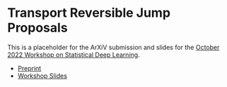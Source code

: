 # Transport Reversible Jump Proposals

This is a placeholder for the ArXiV submission and slides for the [October 2022 Workshop on Statistical Deep Learning](https://andrewzm.github.io/deepspat-website/workshop/).

- [Preprint](arxiv_trjp.pdf)
- [Workshop Slides](slides.pdf)
